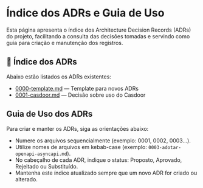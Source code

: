 # Índice dos ADRs e Guia de Uso

Esta página apresenta o índice dos Architecture Decision Records (ADRs) do projeto,
facilitando a consulta das decisões tomadas e servindo como guia para criação e
manutenção dos registros.

## 📂 Índice dos ADRs

Abaixo estão listados os ADRs existentes:

- [0000-template.md](./0000-template.md) — Template para novos ADRs
- [0001-casdoor.md](./0001-casdoor.md) — Decisão sobre uso do Casdoor

## Guia de Uso dos ADRs

Para criar e manter os ADRs, siga as orientações abaixo:

- Numere os arquivos sequencialmente (exemplo: 0001, 0002, 0003...).
- Utilize nomes de arquivos em kebab-case (exemplo: `0003-adotar-openapi-asyncapi.md`).
- No cabeçalho de cada ADR, indique o status: Proposto, Aprovado, Rejeitado ou Substituído.
- Mantenha este índice atualizado sempre que um novo ADR for criado ou alterado.
